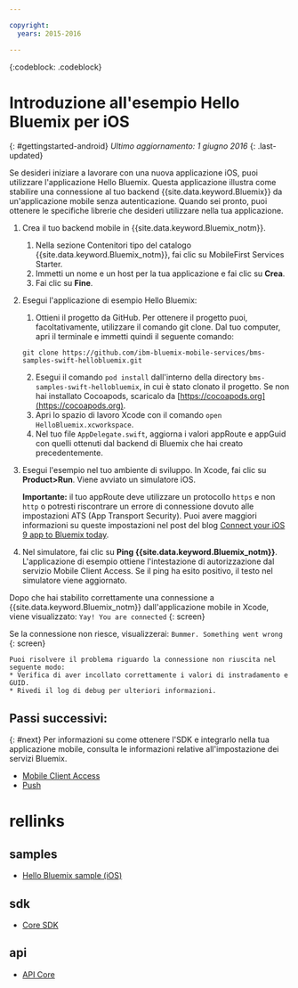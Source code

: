 ```yaml
---

copyright:
  years: 2015-2016

---
```


<!-- Attribute definitions -->
{:codeblock: .codeblock}

# Introduzione all'esempio Hello Bluemix per iOS
{: #gettingstarted-android}
*Ultimo aggiornamento: 1 giugno 2016*
{: .last-updated}  

Se desideri iniziare a lavorare con una nuova applicazione iOS, puoi utilizzare l'applicazione Hello Bluemix. Questa applicazione illustra come stabilire una connessione al tuo backend {{site.data.keyword.Bluemix}} da un'applicazione mobile senza autenticazione. Quando sei pronto, puoi ottenere le specifiche librerie
    che desideri utilizzare nella tua applicazione.

1. Crea il tuo backend mobile in {{site.data.keyword.Bluemix_notm}}.
    1. Nella sezione Contenitori tipo del catalogo {{site.data.keyword.Bluemix_notm}}, fai clic su MobileFirst Services Starter.
    2. Immetti un nome e un host per la tua applicazione e fai clic su **Crea**.
    3. Fai clic su **Fine**.
2. Esegui l'applicazione di esempio Hello Bluemix:
	1. Ottieni il progetto da GitHub. Per ottenere il progetto puoi, facoltativamente, utilizzare il comando git clone. Dal tuo computer, apri il terminale e immetti quindi il seguente comando:
    ```
    git clone https://github.com/ibm-bluemix-mobile-services/bms-samples-swift-hellobluemix.git
    ```
	2. Esegui il comando `pod install` dall'interno della directory `bms-samples-swift-hellobluemix`, in cui è stato clonato il progetto. Se non hai installato Cocoapods, scaricalo da [https://cocoapods.org](https://cocoapods.org).
	3. Apri lo spazio di lavoro Xcode con il comando `open HelloBluemix.xcworkspace`.
	4. Nel tuo file `AppDelegate.swift`, aggiorna i valori appRoute e appGuid con quelli ottenuti dal backend di Bluemix che hai creato precedentemente.

3. Esegui l'esempio nel tuo ambiente di sviluppo. In Xcode, fai clic su **Product&gt;Run**. Viene avviato un simulatore iOS.

	**Importante:** il tuo appRoute deve utilizzare un protocollo `https` e non `http` o potresti riscontrare un errore di connessione dovuto alle impostazioni ATS (App Transport Security). Puoi avere maggiori informazioni su queste impostazioni nel post del blog [Connect your iOS 9 app to Bluemix today](https://developer.ibm.com/bluemix/2015/09/16/connect-your-ios-9-app-to-bluemix/).

4. Nel simulatore,
                fai clic su **Ping {{site.data.keyword.Bluemix_notm}}**. L'applicazione di esempio ottiene l'intestazione di autorizzazione dal servizio Mobile Client Access. Se il ping ha esito positivo,
            il testo nel simulatore viene aggiornato.

  Dopo che hai stabilito correttamente una connessione a {{site.data.keyword.Bluemix_notm}} dall'applicazione mobile in Xcode, viene visualizzato:
  `Yay! You are connected`
  {: screen}

  <!--
  ![Hello World application successfully connected to {{site.data.keyword.Bluemix_notm}}](images/yayconnected.jpg "Figure 1. Hello World application successfully connected to Bluemix")
-->

  Se la connessione non riesce, visualizzerai:
  `Bummer. Something went wrong`
  {: screen}

 <!--
  ![Hello World application not connected to Bluemix](images/bummer_android.jpg "Figure 2. Hello World application not connected to Bluemix")
  -->

	Puoi risolvere il problema riguardo la connessione non riuscita nel seguente modo:
	* Verifica di aver incollato correttamente i valori di instradamento e GUID.
	* Rivedi il log di debug per ulteriori informazioni.


## Passi successivi:
{: #next}
Per informazioni su come ottenere l'SDK e integrarlo nella tua applicazione mobile, consulta le informazioni relative all'impostazione dei servizi Bluemix.
   * [Mobile Client Access](../../services/mobileaccess/index.html)
   * [Push](../../services/mobilepush/index.html)

# rellinks

## samples
   * [Hello Bluemix sample (iOS)](https://github.com/ibm-bluemix-mobile-services/bms-samples-swift-hellobluemix)

## sdk
   * [Core SDK](https://github.com/ibm-bluemix-mobile-services/bms-clientsdk-android-core)

## api
   * [API Core](https://www.{DomainName}/docs/api/content/api/mobilefirst/android/core-api-doc/overview-summary.html)
